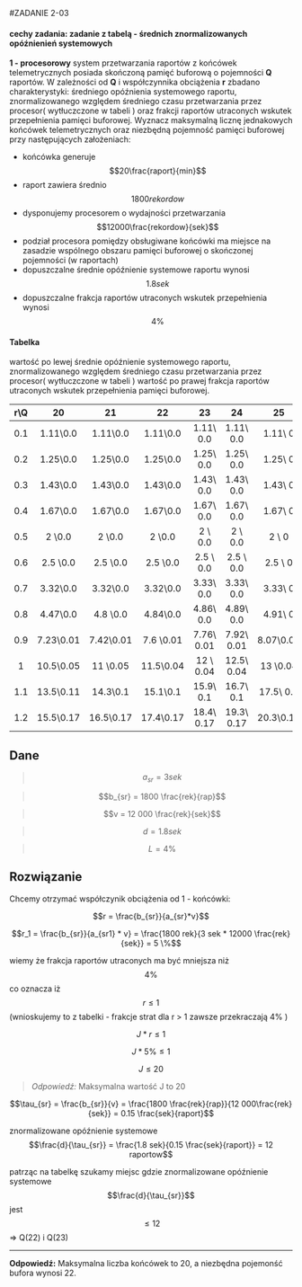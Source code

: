 #ZADANIE 2-03

#### cechy zadania: zadanie z tabelą - średnich znormalizowanych opóźnienień systemowych

**1 - procesorowy** system przetwarzania raportów z końcówek telemetrycznych posiada skończoną pamięć buforową o pojemności **Q** raportów.
W zależności od **Q** i współczynnika obciążenia **r** zbadano charakterystyki:
średniego opóźnienia systemowego raportu, znormalizowanego względem średniego czasu przetwarzania przez procesor( wytłuczczone w tabeli )
oraz frakcji raportów utraconych wskutek przepełnienia pamięci buforowej.
Wyznacz maksymalną licznę jednakowych końcówek telemetrycznych oraz niezbędną pojemność pamięci buforowej przy następujących założeniach:
* końcówka generuje $$20\frac{raport}{min}$$
* raport zawiera średnio $$1800  rekordow$$
* dysponujemy procesorem o wydajności przetwarzania  $$12000\frac{rekordow}{sek}$$
* podział procesora pomiędzy obsługiwane końcówki ma miejsce na zasadzie wspólnego obszaru pamięci buforowej o skończonej pojemności (w raportach)
* dopuszczalne średnie opóźnienie systemowe raportu wynosi $$1.8 sek$$
* dopuszczalne frakcja raportów utraconych wskutek przepełnienia wynosi $$4 \%$$

#### Tabelka 

wartość po lewej średnie opóźnienie systemowego raportu, znormalizowanego względem średniego czasu przetwarzania przez procesor( wytłuczczone w tabeli )
wartość po prawej frakcja raportów utraconych wskutek przepełnienia pamięci buforowej.

| r\Q       |     20    |     21    |     22    |     23    |     24    |     25    |
|:---------:|:---------:|:---------:|:---------:|:---------:|:---------:|:---------:|
| 0.1       | 1.11\0.0  | 1.11\0.0  | 1.11\0.0  | 1.11\ 0.0 | 1.11\ 0.0 | 1.11\   0 | 
| 0.2       | 1.25\0.0  | 1.25\0.0  | 1.25\0.0  | 1.25\ 0.0 | 1.25\ 0.0 | 1.25\   0 |
| 0.3       | 1.43\0.0  | 1.43\0.0  | 1.43\0.0  | 1.43\ 0.0 | 1.43\ 0.0 | 1.43\   0 |
| 0.4       | 1.67\0.0  | 1.67\0.0  | 1.67\0.0  | 1.67\ 0.0 | 1.67\ 0.0 | 1.67\   0 |
| 0.5       | 2   \0.0  | 2   \0.0  | 2   \0.0  | 2   \ 0.0 | 2   \ 0.0 | 2   \   0 |
| 0.6       | 2.5 \0.0  | 2.5 \0.0  | 2.5 \0.0  | 2.5 \ 0.0 | 2.5 \ 0.0 | 2.5 \   0 |
| 0.7       | 3.32\0.0  | 3.32\0.0  | 3.32\0.0  | 3.33\ 0.0 | 3.33\ 0.0 | 3.33\   0 |
| 0.8       | 4.47\0.0  | 4.8 \0.0  | 4.84\0.0  | 4.86\ 0.0 | 4.89\ 0.0 | 4.91\   0 |
| 0.9       | 7.23\0.01 | 7.42\0.01 | 7.6 \0.01 | 7.76\ 0.01| 7.92\ 0.01| 8.07\0.01 |
| 1         | 10.5\0.05 | 11  \0.05 | 11.5\0.04 | 12  \ 0.04| 12.5\ 0.04| 13  \0.04 |
| 1.1       | 13.5\0.11 | 14.3\0.1  | 15.1\0.1  | 15.9\ 0.1 | 16.7\ 0.1 | 17.5\ 0.1 |
| 1.2       | 15.5\0.17 | 16.5\0.17 | 17.4\0.17 | 18.4\ 0.17| 19.3\ 0.17| 20.3\0.17 |

## Dane

> $$a_{sr} = 3 sek$$

> $$b_{sr} = 1800 \frac{rek}{rap}$$

> $$v = 12 000 \frac{rek}{sek}$$

> $$d = 1.8 sek$$

> $$L = 4 \%$$

## Rozwiązanie

Chcemy otrzymać współczynik obciążenia od 1 - końcówki:

$$r = \frac{b_{sr}}{a_{sr}*v}$$

$$r_1 =  \frac{b_{sr}}{a_{sr1} * v} = \frac{1800 rek}{3 sek * 12000 \frac{rek}{sek}} = 5 \%$$

wiemy że frakcja raportów utraconych ma być mniejsza niż $$4 \%$$ co oznacza iż $$r \leq 1$$ (wnioskujemy to z tabelki - frakcje strat dla r > 1 zawsze przekraczają 4% )

$$J * r \leq 1$$ 

$$J * 5 \% \leq 1$$ 

$$J \leq 20$$

> *Odpowiedź:* Maksymalna wartość J to 20

$$\tau_{sr} = \frac{b_{sr}}{v} = \frac{1800 \frac{rek}{rap}}{12 000\frac{rek}{sek}} = 0.15 \frac{sek}{raport}$$

znormalizowane opóźnienie systemowe $$\frac{d}{\tau_{sr}} = \frac{1.8 sek}{0.15 \frac{sek}{raport}} = 12 raportow$$ 

patrząc na tabelkę szukamy miejsc gdzie znormalizowane opóźnienie systemowe $$\frac{d}{\tau_{sr}}$$ jest $$\leq 12$$ => Q(22) i Q(23)

----
**Odpowiedź:** Maksymalna liczba końcówek to 20, a niezbędna pojemonść bufora wynosi 22. 


 


 



